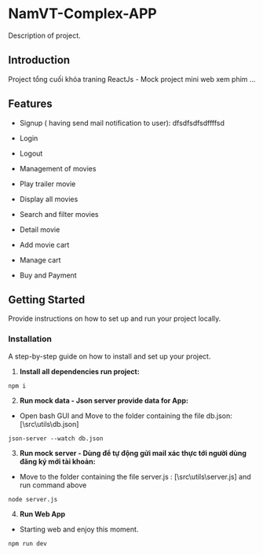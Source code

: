 # NamVT-Complex-APP

Description of project.

## Introduction

Project tổng cuối khóa traning ReactJs - Mock project mini web xem phim ...

## Features
- Signup ( having send mail notification to user): 
 dfsdfsdfsdffffsd

- Login

- Logout

- Management of movies
- Play trailer movie
- Display all movies
- Search and filter movies
- Detail movie
- Add movie cart
- Manage cart
- Buy and Payment
## Getting Started

Provide instructions on how to set up and run your project locally.

### Installation

A step-by-step guide on how to install and set up your project.
1. **Install all dependencies run project:**
```
npm i
```

2. **Run mock data - Json server provide data for App:**
- Open bash GUI and Move to the folder containing the file db.json: [\src\utils\db.json]

```
json-server --watch db.json
```

3. **Run mock server  - Dùng để tự động gửi mail xác thực tới người dùng đăng ký mới tài khoản:**
- Move to the folder containing the file server.js : [\src\utils\server.js] and run command above

```
node server.js
```
4. **Run Web App**
- Starting web and enjoy this moment.
```
npm run dev
```